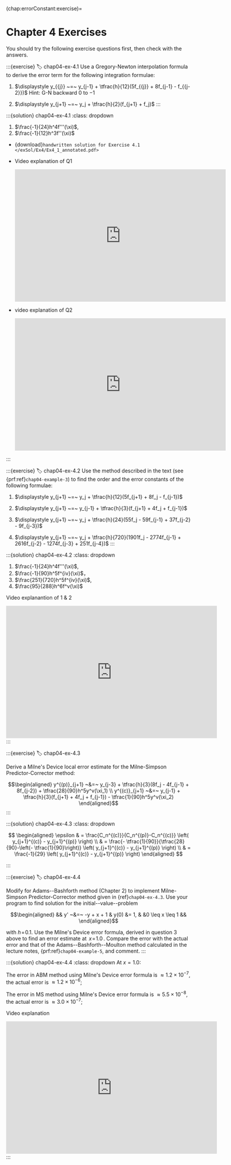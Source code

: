 (chap:errorConstant:exercise)=
# Chapter 4 Exercises

You should try the following exercise questions first, then check with the answers. 

:::{exercise}
:label: chap04-ex-4.1
Use a Gregory-Newton interpolation formula to derive the error term
for the following integration formulae:

1.  $\displaystyle y_{{j}} ~=~ y_{j-1} + \tfrac{h}{12}(5f_{{j}} + 8f_{j-1} - f_{{j-2}})$
    Hint: G-N backward $0$ to $-1$

2.  $\displaystyle y_{j+1} ~=~ y_j + \tfrac{h}{2}(f_{j+1} + f_j)$
:::

:::{solution} chap04-ex-4.1
:class: dropdown
1. $\frac{-1}{24}h^4f'''(\xi)$,
1. $\frac{-1}{12}h^3f''(\xi)$

- {download}`handwritten solution for Exercise 4.1 </exSol/Ex4/Ex4_1_annotated.pdf>`

- Video explanation of Q1
    <div>
    <iframe id="kaltura_player" src="https://cdnapisec.kaltura.com/p/1128062/sp/112806200/embedIframeJs/uiconf_id/27474902/partner_id/1128062?iframeembed=true&playerId=kaltura_player&entry_id=1_t03zd840&flashvars[akamaiHD.loadingPolicy]=preInitialize&amp;flashvars[akamaiHD.asyncInit]=true&amp;flashvars[streamerType]=hdnetwork&amp;flashvars[localizationCode]=en&amp;flashvars[sideBarContainer.plugin]=true&amp;flashvars[sideBarContainer.position]=left&amp;flashvars[sideBarContainer.clickToClose]=true&amp;flashvars[chapters.plugin]=true&amp;flashvars[chapters.layout]=vertical&amp;flashvars[chapters.thumbnailRotator]=false&amp;flashvars[streamSelector.plugin]=true&amp;flashvars[EmbedPlayer.SpinnerTarget]=videoHolder&amp;flashvars[dualScreen.plugin]=true&amp;flashvars[hotspots.plugin]=1&amp;flashvars[Kaltura.addCrossoriginToIframe]=true&amp;&wid=1_bnqh8yy1" width="575" height="360" allowfullscreen webkitallowfullscreen mozAllowFullScreen allow="autoplay *; fullscreen *; encrypted-media *" sandbox="allow-downloads allow-forms allow-same-origin allow-scripts allow-top-navigation allow-pointer-lock allow-popups allow-modals allow-orientation-lock allow-popups-to-escape-sandbox allow-presentation allow-top-navigation-by-user-activation" frameborder="0" title="ODE_Ex3_Q1a.mkv"></iframe>
    </div>

- video explanation of Q2
   <div>
    <iframe id="kaltura_player" src="https://cdnapisec.kaltura.com/p/1128062/sp/112806200/embedIframeJs/uiconf_id/27474902/partner_id/1128062?iframeembed=true&playerId=kaltura_player&entry_id=1_227zut3y&flashvars[akamaiHD.loadingPolicy]=preInitialize&amp;flashvars[akamaiHD.asyncInit]=true&amp;flashvars[streamerType]=hdnetwork&amp;flashvars[localizationCode]=en&amp;flashvars[sideBarContainer.plugin]=true&amp;flashvars[sideBarContainer.position]=left&amp;flashvars[sideBarContainer.clickToClose]=true&amp;flashvars[chapters.plugin]=true&amp;flashvars[chapters.layout]=vertical&amp;flashvars[chapters.thumbnailRotator]=false&amp;flashvars[streamSelector.plugin]=true&amp;flashvars[EmbedPlayer.SpinnerTarget]=videoHolder&amp;flashvars[dualScreen.plugin]=true&amp;flashvars[hotspots.plugin]=1&amp;flashvars[Kaltura.addCrossoriginToIframe]=true&amp;&wid=1_zt14gln4" width="575" height="360" allowfullscreen webkitallowfullscreen mozAllowFullScreen allow="autoplay *; fullscreen *; encrypted-media *" sandbox="allow-downloads allow-forms allow-same-origin allow-scripts allow-top-navigation allow-pointer-lock allow-popups allow-modals allow-orientation-lock allow-popups-to-escape-sandbox allow-presentation allow-top-navigation-by-user-activation" frameborder="0" title="odeEx3_Q1b"></iframe>
   </div>
:::

:::{exercise}
:label: chap04-ex-4.2
Use the method described in the text (see {prf:ref}`chap04-example-3`) to find the
order and the error constants of the following formulae:

1.  $\displaystyle y_{j+1} ~=~ y_j
            + \tfrac{h}{12}(5f_{j+1} + 8f_j - f_{j-1})$

2.  $\displaystyle y_{j+1} ~=~ y_{j-1}
            + \tfrac{h}{3}(f_{j+1} + 4f_j + f_{j-1})$

3.  $\displaystyle y_{j+1} ~=~ y_j + \tfrac{h}{24}(55f_j - 59f_{j-1}
            + 37f_{j-2} - 9f_{j-3})$

4.  $\displaystyle y_{j+1} ~=~ y_j + \tfrac{h}{720}(1901f_j - 2774f_{j-1}
            + 2616f_{j-2} - 1274f_{j-3} + 251f_{j-4})$
:::

:::{solution} chap04-ex-4.2
:class: dropdown
1. $\frac{-1}{24}h^4f'''(\xi)$,
1. $\frac{-1}{90}h^5f^{iv}(\xi)$，
1. $\frac{251}{720}h^5f^{iv}(\xi)$,
1. $\frac{95}{288}h^6f^v(\xi)$

Video explanantion of 1 & 2
<div align="center">
<iframe id="kaltura_player" src="https://cdnapisec.kaltura.com/p/1128062/sp/112806200/embedIframeJs/uiconf_id/27474902/partner_id/1128062?iframeembed=true&playerId=kaltura_player&entry_id=1_mrrhokm2&flashvars[akamaiHD.loadingPolicy]=preInitialize&amp;flashvars[akamaiHD.asyncInit]=true&amp;flashvars[streamerType]=hdnetwork&amp;flashvars[localizationCode]=en&amp;flashvars[sideBarContainer.plugin]=true&amp;flashvars[sideBarContainer.position]=left&amp;flashvars[sideBarContainer.clickToClose]=true&amp;flashvars[chapters.plugin]=true&amp;flashvars[chapters.layout]=vertical&amp;flashvars[chapters.thumbnailRotator]=false&amp;flashvars[streamSelector.plugin]=true&amp;flashvars[EmbedPlayer.SpinnerTarget]=videoHolder&amp;flashvars[dualScreen.plugin]=true&amp;flashvars[hotspots.plugin]=1&amp;flashvars[Kaltura.addCrossoriginToIframe]=true&amp;&wid=1_sy5vqlkn" width="575" height="360" allowfullscreen webkitallowfullscreen mozAllowFullScreen allow="autoplay *; fullscreen *; encrypted-media *" sandbox="allow-downloads allow-forms allow-same-origin allow-scripts allow-top-navigation allow-pointer-lock allow-popups allow-modals allow-orientation-lock allow-popups-to-escape-sandbox allow-presentation allow-top-navigation-by-user-activation" frameborder="0" title="odeEx2Q2_a_b"></iframe>
</div>
:::

:::{exercise}
:label: chap04-ex-4.3

Derive a Milne's Device local error estimate for the Milne-Simpson
Predictor-Corrector method: 

$$\begin{aligned}
        y^{(p)}_{j+1} ~&=~ y_{j-3} + \tfrac{h}{3}(8f_j - 4f_{j-1} + 8f_{j-2})
        + \tfrac{28}{90}h^5y^v(\xi_1)
        \\
        y^{(c)}_{j+1} ~&=~ y_{j-1} + \tfrac{h}{3}(f_{j+1} + 4f_j + f_{j-1})
        - \tfrac{1}{90}h^5y^v(\xi_2)   
\end{aligned}$$
:::

:::{solution} chap04-ex-4.3
:class: dropdown

$$
\begin{aligned}
 \epsilon
& = \frac{C_n^{(c)}}{C_n^{(p)}-C_n^{(c)}} \left( y_{j+1}^{(c)} - y_{j+1}^{(p)} \right)  \\
& = \frac{- \tfrac{1}{90}}{\tfrac{28}{90}-\left(- \tfrac{1}{90}\right)} \left( y_{j+1}^{(c)} - y_{j+1}^{(p)} \right) \\
& = \frac{-1}{29} \left( y_{j+1}^{(c)} - y_{j+1}^{(p)} \right)
\end{aligned}
$$

:::

:::{exercise}
:label: chap04-ex-4.4

Modify [](ch03:program2) for Adams--Bashforth method (Chapter 2)
to implement Milne-Simpson Predictor-Corrector method given in {ref}`chap04-ex-4.3`. Use your
program to find solution for the initial--value--problem

$$\begin{aligned}
        && y' ~&=~ -y + x + 1
            & y(0) &= 1,
            & &0 \leq x \leq 1 &&   
\end{aligned}$$ 

with $h \!=\! 0.1$. Use the Milne's Device error
formula, derived in question 3 above to find an error estimate at
$\,x \!=\! 1.0\,$. Compare the error with the actual error and that
of the Adams--Bashforth--Moulton method calculated in the lecture
notes, {prf:ref}`chap04-example-5`, and comment.
:::    

:::{solution} chap04-ex-4.4
:class: dropdown
At $x = 1.0$:

The error in ABM method using Milne's Device error formula is
$\approx 1.2\times10^{-7}$, the actual error is
$\approx 1.2\times10^{-6}$;

The error in MS method using Milne's Device error formula is
$\approx 5.5\times10^{-8}$, the actual error is
$\approx 3.0\times10^{-7}$;

Video explanation
<div>
<iframe id="kaltura_player" src="https://cdnapisec.kaltura.com/p/1128062/sp/112806200/embedIframeJs/uiconf_id/27474902/partner_id/1128062?iframeembed=true&playerId=kaltura_player&entry_id=1_xjg10vmf&flashvars[akamaiHD.loadingPolicy]=preInitialize&amp;flashvars[akamaiHD.asyncInit]=true&amp;flashvars[streamerType]=hdnetwork&amp;flashvars[localizationCode]=en&amp;flashvars[sideBarContainer.plugin]=true&amp;flashvars[sideBarContainer.position]=left&amp;flashvars[sideBarContainer.clickToClose]=true&amp;flashvars[chapters.plugin]=true&amp;flashvars[chapters.layout]=vertical&amp;flashvars[chapters.thumbnailRotator]=false&amp;flashvars[streamSelector.plugin]=true&amp;flashvars[EmbedPlayer.SpinnerTarget]=videoHolder&amp;flashvars[dualScreen.plugin]=true&amp;flashvars[hotspots.plugin]=1&amp;flashvars[Kaltura.addCrossoriginToIframe]=true&amp;&wid=1_u6yq2gnk" width="575" height="360" allowfullscreen webkitallowfullscreen mozAllowFullScreen allow="autoplay *; fullscreen *; encrypted-media *" sandbox="allow-downloads allow-forms allow-same-origin allow-scripts allow-top-navigation allow-pointer-lock allow-popups allow-modals allow-orientation-lock allow-popups-to-escape-sandbox allow-presentation allow-top-navigation-by-user-activation" frameborder="0" title="odeEx2Q4"></iframe>
</div>
:::



